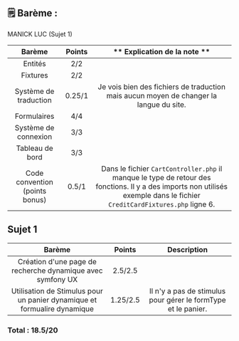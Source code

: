 ## 🗒️ Barème :

MANICK LUC (Sujet 1)

| **Barème**                           | **Points** |                                                                                 ** Explication de la note **                                                                                |
| :-----------------------------------: |:----------:|:-------------------------------------------------------------------------------------------------------------------------------------------------------------------------------------------:|
| Entités                               |    2/2     |                                                                                                                                                                                             |
| Fixtures                              |    2/2     |                                                                                                                                                                                             |
| Système de traduction                 |   0.25/1   |                                                    Je vois bien des fichiers de traduction mais aucun moyen de changer la langue du site.                                                   |
| Formulaires                           |    4/4     |                                                                                                                                                                                             |
| Système de connexion                  |    3/3     |                                                                                                                                                                                             |
| Tableau de bord                       |    3/3     |                                                                                                                                                                                             |
| Code convention (points bonus)        |   0.5/1    | Dans le fichier `CartController.php` il manque le type de retour des fonctions. Il y a des imports non utilisés exemple dans le fichier `CreditCardFixtures.php` ligne 6. |

## Sujet 1

| **Barème**                                                               | **Points** |                        **Description**                        |
| :-----------------------------------:                                    |:----------:|:-------------------------------------------------------------:|
| Création d'une page de recherche dynamique avec symfony UX               |  2.5/2.5   |                                                               |
| Utilisation de Stimulus pour un panier dynamique et formualire dynamique |  1.25/2.5  | Il n'y a pas de stimulus pour gérer le formType et le panier. |

### Total : **18.5/20**